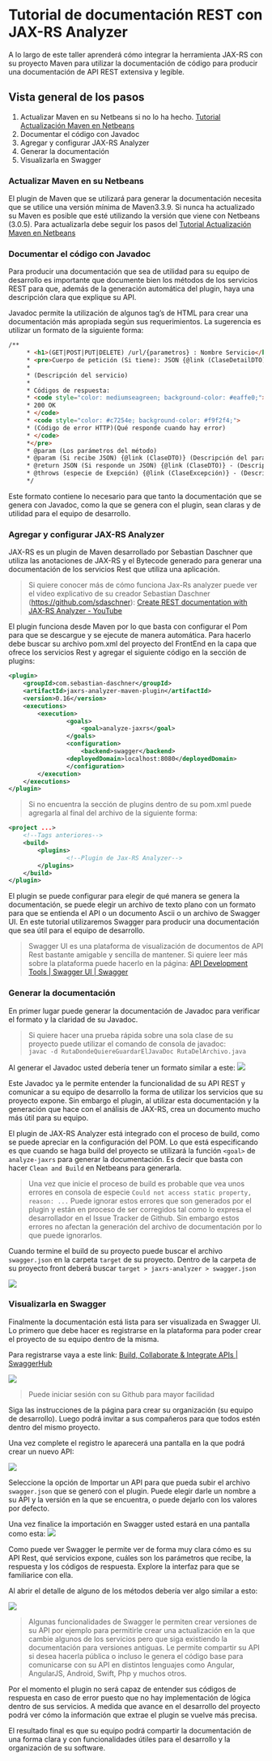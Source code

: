 # Tutorial de documentación REST con JAX-RS Analyzer
A lo largo de este taller aprenderá cómo integrar la herramienta JAX-RS con su proyecto Maven
para utilizar la documentación de código para producir una documentación de 
API REST extensiva y legible.

## Vista general de los pasos
1. Actualizar Maven en su Netbeans si no lo ha hecho. [Tutorial Actualización Maven en Netbeans](mavennetbeans.md)
2. Documentar el código con Javadoc
3. Agregar y configurar JAX-RS Analyzer
4. Generar la documentación
5. Visualizarla en Swagger

### Actualizar Maven en su Netbeans
El plugin de Maven que se utilizará para generar la documentación necesita que 
se utilice una versión mínima de Maven3.3.9. 
Si nunca ha actualizado su Maven es posible que esté utilizando la versión que 
viene con Netbeans (3.0.5). Para actualizarla debe 
seguir los pasos del [Tutorial Actualización Maven en Netbeans](mavennetbeans.md)

### Documentar el código con Javadoc
Para producir una documentación que sea de utilidad para su equipo de desarrollo 
es importante que documente bien los métodos de los servicios REST para que, 
además de la generación automática del plugin, haya una descripción clara que explique su API.

Javadoc permite la utilización de algunos tag’s de HTML para crear una documentación 
más apropiada según sus requerimientos. La sugerencia es utilizar un formato de la siguiente forma:

``` html
/**
     * <h1>(GET|POST|PUT|DELETE) /url/{parametros} : Nombre Servicio</h1>
     * <pre>Cuerpo de petición (Si tiene): JSON {@link (ClaseDetailDTO)}
     * 
     * (Descripción del servicio)
     * 
     * Códigos de respuesta:
     * <code style="color: mediumseagreen; background-color: #eaffe0;">
     * 200 OK 
     * </code> 
     * <code style="color: #c7254e; background-color: #f9f2f4;">
     * (Código de error HTTP)(Qué responde cuando hay error)
     * </code> 
     *</pre>
     * @param (Los parámetros del método)
     * @param (Si recibe JSON) {@link (ClaseDTO)} (Descripción del parámetro)
     * @return JSON (Si responde un JSON) {@link (ClaseDTO)} - (Descripción de la respuesta)
     * @throws (especie de Exepción) {@link (ClaseExcepción)} - (Descripción del escenario de error)
     */
```

Este formato contiene lo necesario para que tanto la documentación que se genera 
con Javadoc, como la que se genera con el plugin, 
sean claras y de utilidad para el equipo de desarrollo.

### Agregar y configurar JAX-RS Analyzer
JAX-RS es un plugin de Maven desarrollado por Sebastian Daschner que utiliza las 
anotaciones de JAX-RS y el Bytecode generado para generar una documentación de 
los servicios Rest que utiliza una aplicación.

> Si quiere conocer más de cómo funciona Jax-Rs analyzer puede ver el video 
explicativo de su creador Sebastian Daschner (https://github.com/sdaschner): 
[Create REST documentation with JAX-RS Analyzer - 
YouTube](https://youtu.be/TmG0Tnqv3gk)  

El plugin funciona desde Maven por lo que basta con configurar el Pom para que se 
descargue y se ejecute de manera automática. Para hacerlo debe buscar su archivo 
pom.xml del proyecto del FrontEnd en la capa que ofrece los servicios Rest y 
agregar el siguiente código en la sección de plugins:

```xml
<plugin>
	<groupId>com.sebastian-daschner</groupId>
  	<artifactId>jaxrs-analyzer-maven-plugin</artifactId>
  	<version>0.16</version>
  	<executions>
  		<execution>
      			<goals>
          			<goal>analyze-jaxrs</goal>
          		</goals>
      			<configuration>
          			<backend>swagger</backend>
 				<deployedDomain>localhost:8080</deployedDomain>
          		</configuration>
		</execution>
	</executions>
</plugin>
```

> Si no encuentra la sección de plugins dentro de su pom.xml puede agregarla al 
final del archivo de la siguiente forma:  

```xml
<project ...>
	<!--Tags anteriores-->
  	<build>
  		<plugins>
      			<!--Plugin de Jax-RS Analyzer-->
		</plugins>
	</build>
</plugin>
```

El plugin se puede configurar para elegir de qué manera se genera la documentación, 
se puede elegir un archivo de texto plano con un formato para que se entienda el 
API o un documento Ascii o un archivo de Swagger UI. En este tutorial utilizaremos 
Swagger para producir una documentación que sea útil para el equipo de desarrollo.

> Swagger UI es una plataforma de visualización de documentos de API Rest bastante
 amigable y sencilla de mantener. Si quiere leer más sobre la plataforma puede 
hacerlo en la página: [API Development Tools | Swagger UI | Swagger](https://swagger.io/swagger-ui/)  

### Generar la documentación
En primer lugar puede generar la documentación de Javadoc para verificar el 
formato y la claridad de su Javadoc.

> Si quiere hacer una prueba rápida sobre una sola clase de su proyecto puede 
utilizar el comando de consola de javadoc:  
> `javac -d RutaDondeQuiereGuardarElJavaDoc RutaDelArchivo.java`  

Al generar el Javadoc usted debería tener un formato similar a este:
![](https://preview.ibb.co/ihz3MH/Screen_Shot_2018_02_06_at_4_11_47_PM.png)

Este Javadoc ya le permite entender la funcionalidad de su API REST y comunicar a su equipo de desarrollo la forma de utilizar los servicios que su proyecto expone. Sin embargo el plugin, al utilizar esta documentación y la generación que hace con el análisis de JAX-RS, crea un documento mucho más útil para su equipo.

El plugin de JAX-RS Analyzer está integrado con el proceso de build, como se puede apreciar en la configuración del POM. Lo que está especificando es que cuando se haga build del proyecto se utilizará la función `<goal>` de `analyze-jaxrs` para generar la documentación. Es decir que basta con hacer `Clean and Build` en Netbeans para generarla.

> Una vez que inicie el proceso de build es probable que vea unos errores en consola de especie `Could not access static property, reason: ...` Puede ignorar estos errores que son generados por el plugin y están en proceso de ser corregidos tal como lo expresa el desarrollador en el Issue Tracker de Github. Sin embargo estos errores no afectan la generación del archivo de documentación por lo que puede ignorarlos.  

Cuando termine el build de su proyecto puede buscar el archivo `swagger.json` en la carpeta `target` de su proyecto. Dentro de la carpeta de su proyecto front deberá buscar `target > jaxrs-analyzer > swagger.json`

![](https://preview.ibb.co/mW1t1H/Screen_Shot_2018_02_04_at_8_03_49_PM.png)

### Visualizarla en Swagger

Finalmente la documentación está lista para ser visualizada en Swagger UI. Lo primero que debe hacer es registrarse en la plataforma para poder crear el proyecto de su equipo dentro de la misma.

Para registrarse vaya a este link: 
[Build, Collaborate & Integrate APIs | 
SwaggerHub](https://app.swaggerhub.com/signup?utm_source=swaggerio&utm_medium=download-ui&utm_campaign=swaggerhub&_ga=2.121288456.1497930554.1517791522-1302079190.1515022654)

![](https://preview.ibb.co/iMaxTx/Screen_Shot_2018_02_04_at_8_06_32_PM.png)

> Puede iniciar sesión con su Github para mayor facilidad  

Siga las instrucciones de la página para crear su organización (su equipo de 
desarrollo). Luego podrá invitar a sus compañeros para que todos estén dentro del mismo proyecto.

Una vez complete el registro le aparecerá una pantalla en la que podrá crear un 
nuevo API:

![](https://preview.ibb.co/ifccTx/Screen_Shot_2018_02_04_at_8_10_05_PM.png)

Seleccione la opción de Importar un API para que pueda subir el archivo 
`swagger.json` que se generó con el plugin. Puede elegir darle un nombre a su API 
y la versión en la que se encuentra, o puede dejarlo con los valores por defecto.

Una vez finalice la importación en Swagger usted estará en una pantalla como esta:
![](https://preview.ibb.co/na0XFc/Screen_Shot_2018_02_06_at_4_16_06_PM.png)

Como puede ver Swagger le permite ver de forma muy clara cómo es su API Rest, 
qué servicios expone, cuáles son los parámetros que recibe, la respuesta y 
los códigos de respuesta. Explore la interfaz para que se familiarice con ella.

Al abrir el detalle de alguno de los métodos debería ver algo similar a esto:

![](https://preview.ibb.co/eVrHgH/Screen_Shot_2018_02_06_at_4_15_38_PM.png)

> Algunas funcionalidades de Swagger le permiten crear versiones de su API por 
ejemplo para permitirle crear una actualización en la que cambie algunos de los 
servicios pero que siga existiendo la documentación para versiones antiguas. 
Le permite compartir su API si desea hacerla pública o incluso le genera el código 
base para comunicarse con su API en distintos lenguajes como Angular, AngularJS, Android, Swift, Php y muchos otros.  

Por el momento el plugin no será capaz de entender sus códigos de respuesta en 
caso de error puesto que no hay implementación de lógica dentro de sus servicios. 
A medida que avance en el desarrollo del proyecto podrá ver cómo la información 
que extrae el plugin se vuelve más precisa.

El resultado final es que su equipo podrá compartir la documentación de una forma 
clara y con funcionalidades útiles para el desarrollo y la organización de su software.

